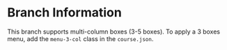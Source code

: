 # Branch Information

This branch supports multi-column boxes (3-5 boxes). To apply a 3 boxes menu,
add the `menu-3-col` class in the `course.json`.


